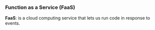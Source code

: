 ### Function as a Service (FaaS)

**FaaS**: is a cloud computing service that lets us run code in response to events.
